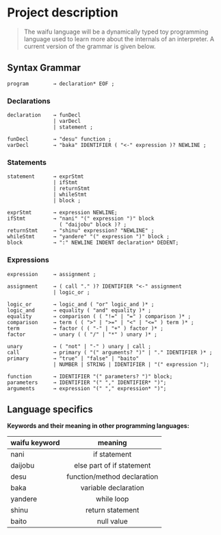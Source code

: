 # Project description

> The waifu language will be a dynamically typed toy programming language used to learn more about the internals of an interpreter.
> A current version of the grammar is given below.

## Syntax Grammar

```ebnf
program        → declaration* EOF ;
```

### Declarations

```ebnf
declaration    → funDecl
               | varDecl
               | statement ;

funDecl        → "desu" function ;
varDecl        → "baka" IDENTIFIER ( "<-" expression )? NEWLINE ;
```

[comment]: <> (after varDecl and statements instead of NEWLINE tokens i should probably also allow EOF tokens aswell.)

### Statements

```ebnf
statement      → exprStmt
               | ifStmt
               | returnStmt
               | whileStmt
               | block ;

exprStmt       → expression NEWLINE;
ifStmt         → "nani" "(" expression ")" block
                 ( "daijobu" block )? ;
returnStmt     → "shinu" expression? "NEWLINE" ;
whileStmt      → "yandere" "(" expression ")" block ;
block          → ":" NEWLINE INDENT declaration* DEDENT;
```

### Expressions

```ebnf
expression     → assignment ;

assignment     → ( call "." )? IDENTIFIER "<-" assignment
               | logic_or ;

logic_or       → logic_and ( "or" logic_and )* ;
logic_and      → equality ( "and" equality )* ;
equality       → comparison ( ( "!=" | "=" ) comparison )* ;
comparison     → term ( ( ">" | ">=" | "<" | "<=" ) term )* ;
term           → factor ( ( "-" | "+" ) factor )* ;
factor         → unary ( ( "/" | "*" ) unary )* ;

unary          → ( "not" | "-" ) unary | call ;
call           → primary ( "(" arguments? ")" | "." IDENTIFIER )* ;
primary        → "true" | "false" | "baito"
               | NUMBER | STRING | IDENTIFIER | "(" expression ");

function       → IDENTIFIER "(" parameters? ")" block;
parameters     → IDENTIFIER "(" "," IDENTIFIER* ")";
arguments      → expression "(" "," expression* ")";
```

## Language specifics

**Keywords and their meaning in other programming languages:**

| waifu keyword |           meaning           |
| ------------- | :-------------------------: |
| nani          |        if statement         |
| daijobu       |  else part of if statement  |
| desu          | function/method declaration |
| baka          |    variable declaration     |
| yandere       |         while loop          |
| shinu         |      return statement       |
| baito         |         null value          |
